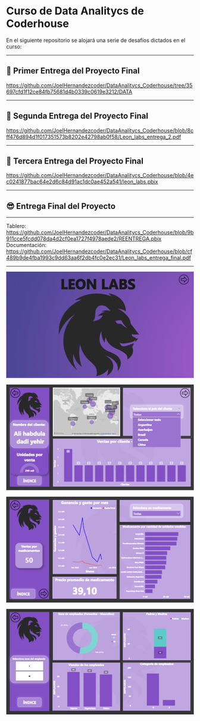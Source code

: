 # Curso de Data Analitycs de Coderhouse

En el siguiente repositorio se alojará una serie de desafíos dictados en el curso:

-----------------------------------------------------------------------------------------------------------------------------------------------------------
## 🥇 Primer Entrega del Proyecto Final

https://github.com/JoelHernandezcoder/DataAnalitycs_Coderhouse/tree/35697cfd1f12ce84fb75681d4b0339c0619e3212/DATA

-----------------------------------------------------------------------------------------------------------------------------------------------------------
## 🥈 Segunda Entrega del Proyecto Final 

https://github.com/JoelHernandezcoder/DataAnalitycs_Coderhouse/blob/8cff476d894d1f017351573b8202e42798ab0f58/Leon_labs_entrega_2.pdf

-----------------------------------------------------------------------------------------------------------------------------------------------------------
##  🥉 Tercera Entrega del Proyecto Final 

https://github.com/JoelHernandezcoder/DataAnalitycs_Coderhouse/blob/4ec0241877bac64e2d6c84d91ac1dc0ae452a541/leon_labs.pbix

-----------------------------------------------------------------------------------------------------------------------------------------------------------
## 😎 Entrega Final del Proyecto

----
Tablero:
https://github.com/JoelHernandezcoder/DataAnalitycs_Coderhouse/blob/9b911cce5fcdd078da4d2cf0ea1727f4978aede2/REENTREGA.pbix
Documentación:
https://github.com/JoelHernandezcoder/DataAnalitycs_Coderhouse/blob/cf489b9de4fba1993c9dd63aa6f2db4fc0e2ec31/Leon_labs_entrega_final.pdf

-----------------------------------------------------------------------------------------------------------------------------------------------------------

![ScreenShot](https://github.com/JoelHernandezcoder/DataAnalitycs_Coderhouse/blob/entrega_final/portada.PNG)

![ScreenShot](https://github.com/JoelHernandezcoder/DataAnalitycs_Coderhouse/blob/entrega_final/clientes.PNG)

![ScreenShot](https://github.com/JoelHernandezcoder/DataAnalitycs_Coderhouse/blob/entrega_final/ventas.PNG)

![ScreenShot](https://github.com/JoelHernandezcoder/DataAnalitycs_Coderhouse/blob/entrega_final/RRHH.PNG)
